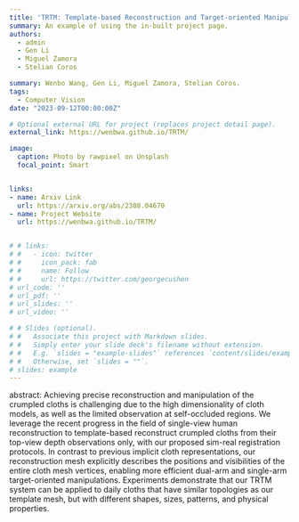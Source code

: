 ```yaml
---
title: 'TRTM: Template-based Reconstruction and Target-oriented Manipulation of Crumpled Cloths'
summary: An example of using the in-built project page.
authors:
  - admin
  - Gen Li  
  - Miguel Zamora
  - Stelian Coros

summary: Wenbo Wang, Gen Li, Miguel Zamora, Stelian Coros.
tags:
  - Computer Vision
date: "2023-09-12T00:00:00Z"

# Optional external URL for project (replaces project detail page).
external_link: https://wenbwa.github.io/TRTM/

image:
  caption: Photo by rawpixel on Unsplash
  focal_point: Smart


links:
- name: Arxiv Link
  url: https://arxiv.org/abs/2308.04670
- name: Project Website
  url: https://wenbwa.github.io/TRTM/


# # links:
# #   - icon: twitter
# #     icon_pack: fab
# #     name: Follow
# #     url: https://twitter.com/georgecushen
# url_code: ''
# url_pdf: ''
# url_slides: ''
# url_video: ''

# # Slides (optional).
# #   Associate this project with Markdown slides.
# #   Simply enter your slide deck's filename without extension.
# #   E.g. `slides = "example-slides"` references `content/slides/example-slides.md`.
# #   Otherwise, set `slides = ""`.
# slides: example
---
```


abstract: Achieving precise reconstruction and manipulation of the crumpled cloths is challenging due to the high dimensionality of cloth models, as well as the limited observation at self-occluded regions. We leverage the recent progress in the field of single-view human reconstruction to template-based reconstruct crumpled cloths from their top-view depth observations only, with our proposed sim-real registration protocols. In contrast to previous implicit cloth representations, our reconstruction mesh explicitly describes the positions and visibilities of the entire cloth mesh vertices, enabling more efficient dual-arm and single-arm target-oriented manipulations. Experiments demonstrate that our TRTM system can be applied to daily cloths that have similar topologies as our template mesh, but with different shapes, sizes, patterns, and physical properties.